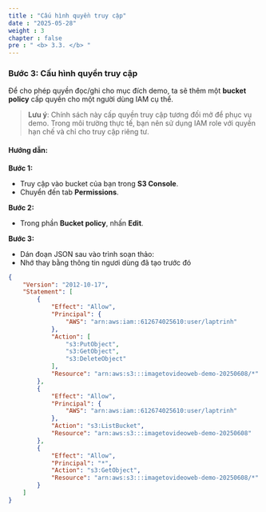 ```yaml
---
title : "Cấu hình quyền truy cập"
date : "2025-05-28"
weight : 3
chapter : false
pre : " <b> 3.3. </b> "
---
```


### Bước 3: Cấu hình quyền truy cập

Để cho phép quyền đọc/ghi cho mục đích demo, ta sẽ thêm một **bucket policy** cấp quyền cho một người dùng IAM cụ thể.

> **Lưu ý**: Chính sách này cấp quyền truy cập tương đối mở để phục vụ demo. Trong môi trường thực tế, bạn nên sử dụng IAM role với quyền hạn chế và chỉ cho truy cập riêng tư.

#### Hướng dẫn:

**Bước 1:**  
- Truy cập vào bucket của bạn trong **S3 Console**.
- Chuyển đến tab **Permissions**.

**Bước 2:**  
- Trong phần **Bucket policy**, nhấn **Edit**.

**Bước 3:**  
- Dán đoạn JSON sau vào trình soạn thảo:
- Nhớ thay bằng thông tin ngươi dùng đã tạo trước đó 
```json
{
	"Version": "2012-10-17",
	"Statement": [
		{
			"Effect": "Allow",
			"Principal": {
				"AWS": "arn:aws:iam::612674025610:user/laptrinh"
			},
			"Action": [
				"s3:PutObject",
				"s3:GetObject",
				"s3:DeleteObject"
			],
			"Resource": "arn:aws:s3:::imagetovideoweb-demo-20250608/*"
		},
		{
			"Effect": "Allow",
			"Principal": {
				"AWS": "arn:aws:iam::612674025610:user/laptrinh"
			},
			"Action": "s3:ListBucket",
			"Resource": "arn:aws:s3:::imagetovideoweb-demo-20250608"
		},
		{
			"Effect": "Allow",
			"Principal": "*",
			"Action": "s3:GetObject",
			"Resource": "arn:aws:s3:::imagetovideoweb-demo-20250608/*"
		}
	]
}
